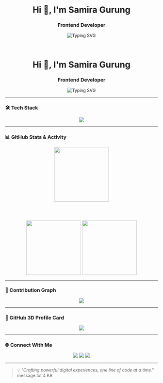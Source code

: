 
<h1 align="center">Hi 👋, I'm Samira Gurung</h1>
<h3 align="center">Frontend Developer</h3>

<p align="center">
  <img src="https://readme-typing-svg.demolab.com?font=Fira+Code&duration=2500&pause=1000&color=F97316&center=true&vCenter=true&width=440&lines=React+%2F+Next.js+Developer;Loves+Clean+UI+%26+UX;Building+Modern+Web+Apps" alt="Typing SVG" />
</p>

﻿
<h1 align="center">Hi 👋, I'm Samira Gurung</h1>
<h3 align="center">Frontend Developer</h3>

<p align="center">
  <img src="https://readme-typing-svg.demolab.com?font=Fira+Code&duration=2500&pause=1000&color=F97316&center=true&vCenter=true&width=440&lines=React+%2F+Loves+Clean+UI+%26+UX;Building+Modern+Web+Apps" alt="Typing SVG" />
</p>

---

### 🛠️ Tech Stack
<p align="center">
  <img src="https://skillicons.dev/icons?i=react,ts,js,nodejs,express,tailwind,mongodb,git,github,vscode,figma" />
</p>

---

### 📊 GitHub Stats & Activity

<div align="center">
  <img height="180em" src="https://github-readme-streak-stats.herokuapp.com/?user=ggxsam&hide_border=true&theme=radical" />

  <br /><br />

  <img height="180em" src="https://github-readme-stats.vercel.app/api?username=ggxsam&show_icons=true&hide_border=true&theme=radical" />

  <img height="180em" src="https://github-readme-stats.vercel.app/api/top-langs?username=ggxsam&show_icons=true&hide_border=true&theme=radical&layout=compact" />
</div>

---

### 📅 Contribution Graph
<p align="center">
  <img src="https://github-readme-activity-graph.vercel.app/graph?username=ggxsam&theme=radical&hide_border=true" />
</p>

---

### 🧠 GitHub 3D Profile Card

<p align="center">
  <img src="https://github-profile-summary-cards.vercel.app/api/cards/profile-details?username=ggxsam&theme=radical" />
</p>

---

### 🌐 Connect With Me

<p align="center">
  <a href="mailto:gurungsamira42@gmail.com"><img src="https://img.shields.io/badge/Gmail-D14836?style=for-the-badge&logo=gmail&logoColor=white" /></a>
  <a href="https://linkedin.com/in/samiragurung" target="_blank"><img src="https://img.shields.io/badge/LinkedIn-0077B5?style=for-the-badge&logo=linkedin&logoColor=white" /></a>
  <a href="https://github.com/ggxsam" target="_blank"><img src="https://img.shields.io/badge/GitHub-181717?style=for-the-badge&logo=github&logoColor=white" /></a
</p>

---

> 💡 *"Crafting powerful digital experiences, one line of code at a time."*
message.txt
4 KB
